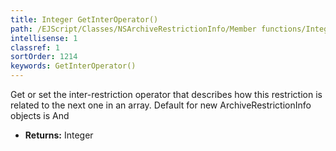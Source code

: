 ```yaml
---
title: Integer GetInterOperator()
path: /EJScript/Classes/NSArchiveRestrictionInfo/Member functions/Integer GetInterOperator()
intellisense: 1
classref: 1
sortOrder: 1214
keywords: GetInterOperator()
---
```



Get or set the inter-restriction operator that describes how this restriction is related to the next one in an array. Default for new ArchiveRestrictionInfo objects is And



* **Returns:** Integer


